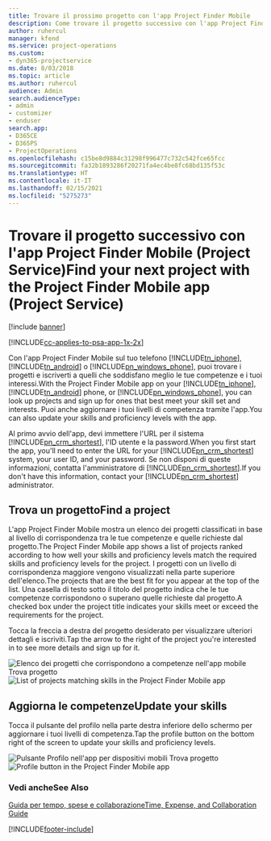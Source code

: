 ```yaml
---
title: Trovare il prossimo progetto con l'app Project Finder Mobile
description: Come trovare il progetto successivo con l'app Project Finder Mobile per Project Service
author: ruhercul
manager: kfend
ms.service: project-operations
ms.custom:
- dyn365-projectservice
ms.date: 8/03/2018
ms.topic: article
ms.author: ruhercul
audience: Admin
search.audienceType:
- admin
- customizer
- enduser
search.app:
- D365CE
- D365PS
- ProjectOperations
ms.openlocfilehash: c15be8d9884c31298f996477c732c542fce65fcc
ms.sourcegitcommit: fa32b1893286f20271fa4ec4be8fc68bd135f53c
ms.translationtype: HT
ms.contentlocale: it-IT
ms.lasthandoff: 02/15/2021
ms.locfileid: "5275273"
---
```

# <a name="find-your-next-project-with-the-project-finder-mobile-app-project-service"></a><span data-ttu-id="4bd8e-103">Trovare il progetto successivo con l'app Project Finder Mobile (Project Service)</span><span class="sxs-lookup"><span data-stu-id="4bd8e-103">Find your next project with the Project Finder Mobile app (Project Service)</span></span>

[!include [banner](../includes/psa-now-project-operations.md)]

[!INCLUDE[cc-applies-to-psa-app-1x-2x](../includes/cc-applies-to-psa-app-1x-2x.md)]

<span data-ttu-id="4bd8e-104">Con l'app Project Finder Mobile sul tuo telefono [!INCLUDE[tn_iphone](../includes/tn-iphone.md)], [!INCLUDE[tn_android](../includes/tn-android.md)] o [!INCLUDE[pn_windows_phone](../includes/pn-windows-phone.md)], puoi trovare i progetti e iscriverti a quelli che soddisfano meglio le tue competenze e i tuoi interessi.</span><span class="sxs-lookup"><span data-stu-id="4bd8e-104">With the Project Finder Mobile app on your [!INCLUDE[tn_iphone](../includes/tn-iphone.md)], [!INCLUDE[tn_android](../includes/tn-android.md)] phone, or [!INCLUDE[pn_windows_phone](../includes/pn-windows-phone.md)], you can look up projects and sign up for ones that best meet your skill set and interests.</span></span> <span data-ttu-id="4bd8e-105">Puoi anche aggiornare i tuoi livelli di competenza tramite l'app.</span><span class="sxs-lookup"><span data-stu-id="4bd8e-105">You can also update your skills and proficiency levels with the app.</span></span>  
  
 <span data-ttu-id="4bd8e-106">Al primo avvio dell'app, devi immettere l'URL per il sistema [!INCLUDE[pn_crm_shortest](../includes/pn-crm-shortest.md)], l'ID utente e la password.</span><span class="sxs-lookup"><span data-stu-id="4bd8e-106">When you first start the app, you'll need to enter the URL for your [!INCLUDE[pn_crm_shortest](../includes/pn-crm-shortest.md)] system, your user ID, and your password.</span></span> <span data-ttu-id="4bd8e-107">Se non disponi di queste informazioni, contatta l'amministratore di [!INCLUDE[pn_crm_shortest](../includes/pn-crm-shortest.md)].</span><span class="sxs-lookup"><span data-stu-id="4bd8e-107">If you don't have this information,  contact your [!INCLUDE[pn_crm_shortest](../includes/pn-crm-shortest.md)] administrator.</span></span>  
  
## <a name="find-a-project"></a><span data-ttu-id="4bd8e-108">Trova un progetto</span><span class="sxs-lookup"><span data-stu-id="4bd8e-108">Find a project</span></span>  
 <span data-ttu-id="4bd8e-109">L'app Project Finder Mobile mostra un elenco dei progetti classificati in base al livello di corrispondenza tra le tue competenze e quelle richieste dal progetto.</span><span class="sxs-lookup"><span data-stu-id="4bd8e-109">The Project Finder Mobile app shows a list of projects ranked according to how well your skills and proficiency levels match the required skills and proficiency levels for the project.</span></span> <span data-ttu-id="4bd8e-110">I progetti con un livello di corrispondenza maggiore vengono visualizzati nella parte superiore dell'elenco.</span><span class="sxs-lookup"><span data-stu-id="4bd8e-110">The projects that are the best fit for you appear at the top of the list.</span></span> <span data-ttu-id="4bd8e-111">Una casella di testo sotto il titolo del progetto indica che le tue competenze corrispondono o superano quelle richieste dal progetto.</span><span class="sxs-lookup"><span data-stu-id="4bd8e-111">A checked box under the project title indicates your skills meet or exceed the requirements for the project.</span></span>  
  
 <span data-ttu-id="4bd8e-112">Tocca la freccia a destra del progetto desiderato per visualizzare ulteriori dettagli e iscriviti.</span><span class="sxs-lookup"><span data-stu-id="4bd8e-112">Tap the arrow to the right of the project you're interested in to see more details and sign up for it.</span></span>  
  
 <span data-ttu-id="4bd8e-113">![Elenco dei progetti che corrispondono a competenze nell'app mobile Trova progetto](../psa/media/project-service-project-finder-list.png "Elenco dei progetti che corrispondono a competenze nell'app mobile Trova progetto")</span><span class="sxs-lookup"><span data-stu-id="4bd8e-113">![List of projects matching skills in the Project Finder Mobile app](../psa/media/project-service-project-finder-list.png "List of projects matching skills in the Project Finder Mobile app")</span></span>  
  
## <a name="update-your-skills"></a><span data-ttu-id="4bd8e-114">Aggiorna le competenze</span><span class="sxs-lookup"><span data-stu-id="4bd8e-114">Update your skills</span></span>  
 <span data-ttu-id="4bd8e-115">Tocca il pulsante del profilo nella parte destra inferiore dello schermo per aggiornare i tuoi livelli di competenza.</span><span class="sxs-lookup"><span data-stu-id="4bd8e-115">Tap the profile button on the bottom right of the screen to update your skills and proficiency levels.</span></span>  
  
 <span data-ttu-id="4bd8e-116">![Pulsante Profilo nell'app per dispositivi mobili Trova progetto](../psa/media/project-service-project-finder-profile.png "Pulsante Profilo nell'app per dispositivi mobili Trova progetto")</span><span class="sxs-lookup"><span data-stu-id="4bd8e-116">![Profile button in the Project Finder Mobile app](../psa/media/project-service-project-finder-profile.png "Profile button in the Project Finder Mobile app")</span></span>  
  
### <a name="see-also"></a><span data-ttu-id="4bd8e-117">Vedi anche</span><span class="sxs-lookup"><span data-stu-id="4bd8e-117">See Also</span></span>  
 [<span data-ttu-id="4bd8e-118">Guida per tempo, spese e collaborazione</span><span class="sxs-lookup"><span data-stu-id="4bd8e-118">Time, Expense, and Collaboration Guide</span></span>](../psa/time-expense-collaboration-guide.md)


[!INCLUDE[footer-include](../includes/footer-banner.md)]